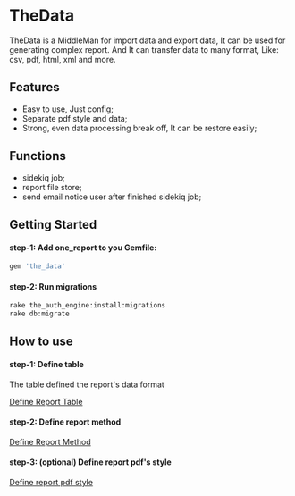 # TheData
TheData is a MiddleMan for import data and export data, It can be used for generating complex report.
And It can transfer data to many format, Like: csv, pdf, html, xml and more.

## Features
- Easy to use, Just config;
- Separate pdf style and data;
- Strong, even data processing break off, It can be restore easily;

## Functions
- sidekiq job;
- report file store;
- send email notice user after finished sidekiq job;

## Getting Started

#### step-1: Add one_report to you Gemfile:

```ruby
gem 'the_data'
```

#### step-2: Run migrations

```bash
rake the_auth_engine:install:migrations
rake db:migrate
```

## How to use

#### step-1: Define table
The table defined the report's data format

[Define Report Table](doc/define-report-table.md)

#### step-2: Define report method
[Define Report Method](doc/define-report-method.md)

#### step-3: (optional) Define report pdf's style
[Define report pdf style](doc/define-pdf-style)